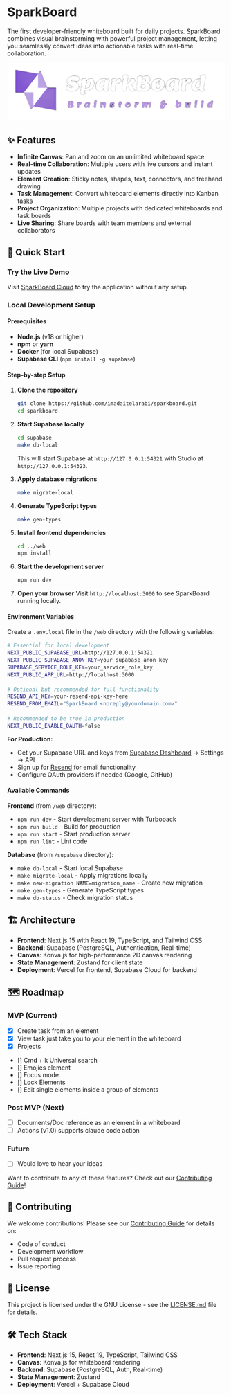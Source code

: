 # SparkBoard

The first developer-friendly whiteboard built for daily projects. SparkBoard combines visual brainstorming with powerful project management, letting you seamlessly convert ideas into actionable tasks with real-time collaboration.

![SparkBoard](web/public/logo.png)

## ✨ Features

- **Infinite Canvas**: Pan and zoom on an unlimited whiteboard space
- **Real-time Collaboration**: Multiple users with live cursors and instant updates
- **Element Creation**: Sticky notes, shapes, text, connectors, and freehand drawing
- **Task Management**: Convert whiteboard elements directly into Kanban tasks
- **Project Organization**: Multiple projects with dedicated whiteboards and task boards
- **Live Sharing**: Share boards with team members and external collaborators

## 🚀 Quick Start

### Try the Live Demo

Visit [SparkBoard Cloud](https://board.hellospark.tech) to try the application without any setup.

### Local Development Setup

#### Prerequisites

- **Node.js** (v18 or higher)
- **npm** or **yarn**
- **Docker** (for local Supabase)
- **Supabase CLI** (`npm install -g supabase`)

#### Step-by-step Setup

1. **Clone the repository**
   ```bash
   git clone https://github.com/imadaitelarabi/sparkboard.git
   cd sparkboard
   ```

2. **Start Supabase locally**
   ```bash
   cd supabase
   make db-local
   ```
   This will start Supabase at `http://127.0.0.1:54321` with Studio at `http://127.0.0.1:54323`.

3. **Apply database migrations**
   ```bash
   make migrate-local
   ```

4. **Generate TypeScript types**
   ```bash
   make gen-types
   ```

5. **Install frontend dependencies**
   ```bash
   cd ../web
   npm install
   ```

6. **Start the development server**
   ```bash
   npm run dev
   ```

7. **Open your browser**
   Visit `http://localhost:3000` to see SparkBoard running locally.

#### Environment Variables

Create a `.env.local` file in the `/web` directory with the following variables:

```bash
# Essential for local development
NEXT_PUBLIC_SUPABASE_URL=http://127.0.0.1:54321
NEXT_PUBLIC_SUPABASE_ANON_KEY=your_supabase_anon_key
SUPABASE_SERVICE_ROLE_KEY=your_service_role_key
NEXT_PUBLIC_APP_URL=http://localhost:3000

# Optional but recommended for full functionality
RESEND_API_KEY=your-resend-api-key-here
RESEND_FROM_EMAIL="SparkBoard <noreply@yourdomain.com>"

# Recommended to be true in production
NEXT_PUBLIC_ENABLE_OAUTH=false
```

**For Production:**
- Get your Supabase URL and keys from [Supabase Dashboard](https://supabase.com/dashboard) → Settings → API
- Sign up for [Resend](https://resend.com) for email functionality
- Configure OAuth providers if needed (Google, GitHub)

#### Available Commands

**Frontend** (from `/web` directory):
- `npm run dev` - Start development server with Turbopack
- `npm run build` - Build for production
- `npm run start` - Start production server
- `npm run lint` - Lint code

**Database** (from `/supabase` directory):
- `make db-local` - Start local Supabase
- `make migrate-local` - Apply migrations locally
- `make new-migration NAME=migration_name` - Create new migration
- `make gen-types` - Generate TypeScript types
- `make db-status` - Check migration status

## 🏗️ Architecture

- **Frontend**: Next.js 15 with React 19, TypeScript, and Tailwind CSS
- **Backend**: Supabase (PostgreSQL, Authentication, Real-time)
- **Canvas**: Konva.js for high-performance 2D canvas rendering
- **State Management**: Zustand for client state
- **Deployment**: Vercel for frontend, Supabase Cloud for backend

## 🗺️ Roadmap

### MVP (Current)
- [x] Create task from an element
- [x] View task just take you to your element in the whiteboard  
- [x] Projects
- [] Cmd + k Universal search
- [] Emojies element
- [] Focus mode
- [] Lock Elements
- [] Edit single elements inside a group of elements

### Post MVP (Next)
- [ ] Documents/Doc reference as an element in a whiteboard
- [ ] Actions (v1.0) supports claude code action

### Future
- [ ] Would love to hear your ideas

Want to contribute to any of these features? Check out our [Contributing Guide](CONTRIBUTING.md)!

## 🤝 Contributing

We welcome contributions! Please see our [Contributing Guide](CONTRIBUTING.md) for details on:

- Code of conduct
- Development workflow
- Pull request process
- Issue reporting

## 📄 License

This project is licensed under the GNU License - see the [LICENSE.md](LICENSE.md) file for details.

## 🛠️ Tech Stack

- **Frontend**: Next.js 15, React 19, TypeScript, Tailwind CSS
- **Canvas**: Konva.js for whiteboard rendering
- **Backend**: Supabase (PostgreSQL, Auth, Real-time)
- **State Management**: Zustand
- **Deployment**: Vercel + Supabase Cloud
